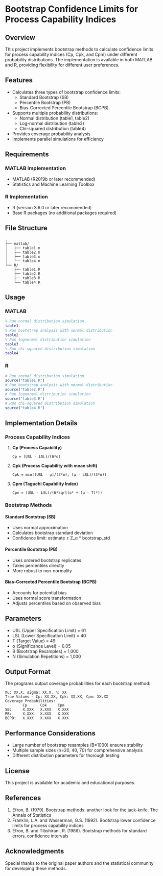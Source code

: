 # Bootstrap Confidence Limits for Process Capability Indices

## Overview
This project implements bootstrap methods to calculate confidence limits for process capability indices (Cp, Cpk, and Cpm) under different probability distributions. The implementation is available in both MATLAB and R, providing flexibility for different user preferences.

## Features
- Calculates three types of bootstrap confidence limits:
  - Standard Bootstrap (SB)
  - Percentile Bootstrap (PB)
  - Bias-Corrected Percentile Bootstrap (BCPB)
- Supports multiple probability distributions:
  - Normal distribution (table1, table2)
  - Log-normal distribution (table3)
  - Chi-squared distribution (table4)
- Provides coverage probability analysis
- Implements parallel simulations for efficiency

## Requirements

### MATLAB Implementation
- MATLAB (R2019b or later recommended)
- Statistics and Machine Learning Toolbox

### R Implementation
- R (version 3.6.0 or later recommended)
- Base R packages (no additional packages required)

## File Structure
```
.
├── matlab/
│   ├── table1.m
│   ├── table2.m
│   ├── table3.m
│   └── table4.m
└── R/
    ├── table1.R
    ├── table2.R
    ├── table3.R
    └── table4.R
```

## Usage

### MATLAB
```matlab
% Run normal distribution simulation
table1
% Run bootstrap analysis with normal distribution
table2
% Run lognormal distribution simulation
table3
% Run chi-squared distribution simulation
table4
```

### R
```r
# Run normal distribution simulation
source("table1.R")
# Run bootstrap analysis with normal distribution
source("table2.R")
# Run lognormal distribution simulation
source("table3.R")
# Run chi-squared distribution simulation
source("table4.R")
```

## Implementation Details

### Process Capability Indices
1. **Cp (Process Capability)**
   ```
   Cp = (USL - LSL)/(6*σ)
   ```

2. **Cpk (Process Capability with mean shift)**
   ```
   Cpk = min((USL - μ)/(3*σ), (μ - LSL)/(3*σ))
   ```

3. **Cpm (Taguchi Capability Index)**
   ```
   Cpm = (USL - LSL)/(6*sqrt(σ² + (μ - T)²))
   ```

### Bootstrap Methods

#### Standard Bootstrap (SB)
- Uses normal approximation
- Calculates bootstrap standard deviation
- Confidence limit: estimate ± Z_α * bootstrap_std

#### Percentile Bootstrap (PB)
- Uses ordered bootstrap replicates
- Takes percentiles directly
- More robust to non-normality

#### Bias-Corrected Percentile Bootstrap (BCPB)
- Accounts for potential bias
- Uses normal score transformation
- Adjusts percentiles based on observed bias

## Parameters
- USL (Upper Specification Limit) = 61
- LSL (Lower Specification Limit) = 40
- T (Target Value) = 49
- α (Significance Level) = 0.05
- B (Bootstrap Resamples) = 1,000
- N (Simulation Repetitions) = 1,000

## Output Format
The programs output coverage probabilities for each bootstrap method:
```
mu: XX.X, sigma: XX.X, n: XX
True Values - Cp: XX.XX, Cpk: XX.XX, Cpm: XX.XX
Coverage Probabilities:
        Cp      Cpk     Cpm
SB:     X.XXX   X.XXX   X.XXX
PB:     X.XXX   X.XXX   X.XXX
BCPB:   X.XXX   X.XXX   X.XXX
```

## Performance Considerations
- Large number of bootstrap resamples (B=1000) ensures stability
- Multiple sample sizes (n=20, 40, 70) for comprehensive analysis
- Different distribution parameters for thorough testing

## License
This project is available for academic and educational purposes.

## References
1. Efron, B. (1979). Bootstrap methods: another look for the jack-knife. The Annals of Statistics
2. Franklin, L.A. and Wasserman, G.S. (1992). Bootstrap lower confidence limits for process capability indices
3. Efron, B. and Tibshirani, R. (1986). Bootstrap methods for standard errors, confidence intervals

## Acknowledgments
Special thanks to the original paper authors and the statistical community for developing these methods.
